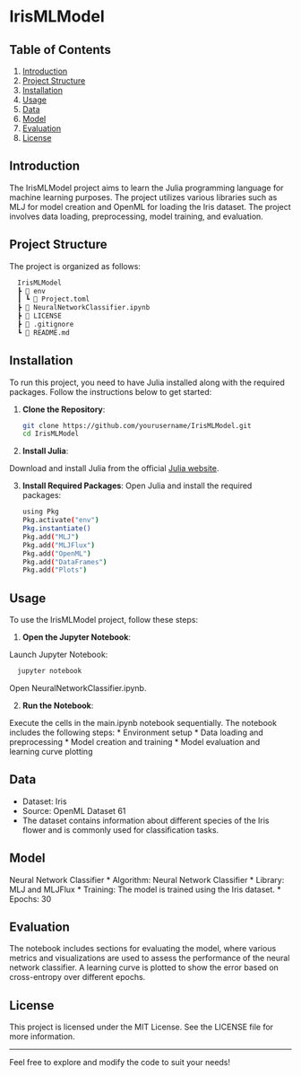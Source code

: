 # IrisMLModel

## Table of Contents
1. [Introduction](#introduction)
2. [Project Structure](#project-structure)
3. [Installation](#installation)
4. [Usage](#usage)
5. [Data](#data)
6. [Model](#model)
7. [Evaluation](#evaluation)
8. [License](#license)

## Introduction
The IrisMLModel project aims to learn the Julia programming language for machine learning purposes. The project utilizes various libraries such as MLJ for model creation and OpenML for loading the Iris dataset. The project involves data loading, preprocessing, model training, and evaluation.

## Project Structure
The project is organized as follows:
```sh
  IrisMLModel
  ┣ 📂 env
  ┃ ┗ 📜 Project.toml
  ┣ 📜 NeuralNetworkClassifier.ipynb
  ┣ 📜 LICENSE
  ┣ 📜 .gitignore
  ┗ 📜 README.md
```


## Installation
To run this project, you need to have Julia installed along with the required packages. Follow the instructions below to get started:

1. **Clone the Repository**:
   ```bash
   git clone https://github.com/yourusername/IrisMLModel.git
   cd IrisMLModel
   ```
2. **Install Julia**:

  Download and install Julia from the official [Julia website](https://julialang.org/).

3. **Install Required Packages**:
  Open Julia and install the required packages:
    ```bash
    using Pkg
    Pkg.activate("env")
    Pkg.instantiate()
    Pkg.add("MLJ")
    Pkg.add("MLJFlux")
    Pkg.add("OpenML")
    Pkg.add("DataFrames")
    Pkg.add("Plots")
    ```

## Usage
To use the IrisMLModel project, follow these steps:

1. **Open the Jupyter Notebook**:

  Launch Jupyter Notebook:
  ```sh
    jupyter notebook
  ````
  Open NeuralNetworkClassifier.ipynb.
  
2. **Run the Notebook**:

  Execute the cells in the main.ipynb notebook sequentially. The notebook includes the following steps:
    * Environment setup
    * Data loading and preprocessing
    * Model creation and training
    * Model evaluation and learning curve plotting

## Data

  * Dataset: Iris
  * Source: OpenML Dataset 61
  * The dataset contains information about different species of the Iris flower and is commonly used for classification tasks.

## Model
  Neural Network Classifier
    * Algorithm: Neural Network Classifier
    * Library: MLJ and MLJFlux
    * Training: The model is trained using the Iris dataset.
    * Epochs: 30

## Evaluation

The notebook includes sections for evaluating the model, where various metrics and visualizations are used to assess the performance of the neural network classifier. A learning curve is plotted to show the error based on cross-entropy over different epochs.

## License

This project is licensed under the MIT License. See the LICENSE file for more information.

-----

Feel free to explore and modify the code to suit your needs!
